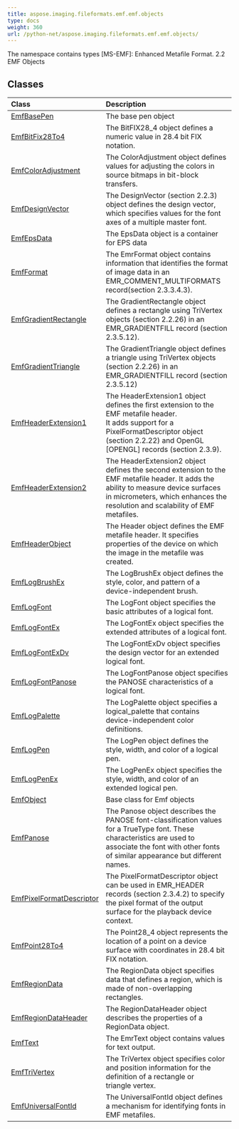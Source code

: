 ```yaml
---
title: aspose.imaging.fileformats.emf.emf.objects
type: docs
weight: 360
url: /python-net/aspose.imaging.fileformats.emf.emf.objects/
---
```



The namespace contains types [MS-EMF]: Enhanced Metafile Format. 2.2 EMF Objects

## **Classes**
|**Class**|**Description**|
| :- | :- |
|[EmfBasePen](/imaging/python-net/aspose.imaging.fileformats.emf.emf.objects/emfbasepen/)|The base pen object|
|[EmfBitFix28To4](/imaging/python-net/aspose.imaging.fileformats.emf.emf.objects/emfbitfix28to4/)|The BitFIX28_4 object defines a numeric value in 28.4 bit FIX notation.|
|[EmfColorAdjustment](/imaging/python-net/aspose.imaging.fileformats.emf.emf.objects/emfcoloradjustment/)|The ColorAdjustment object defines values for adjusting the colors in source bitmaps in bit-block transfers.|
|[EmfDesignVector](/imaging/python-net/aspose.imaging.fileformats.emf.emf.objects/emfdesignvector/)|The DesignVector (section 2.2.3) object defines the design vector, which specifies values for the font axes of a multiple master font.|
|[EmfEpsData](/imaging/python-net/aspose.imaging.fileformats.emf.emf.objects/emfepsdata/)|The EpsData object is a container for EPS data|
|[EmfFormat](/imaging/python-net/aspose.imaging.fileformats.emf.emf.objects/emfformat/)|The EmrFormat object contains information that identifies the format of image data in an<br/>            EMR_COMMENT_MULTIFORMATS record(section 2.3.3.4.3).|
|[EmfGradientRectangle](/imaging/python-net/aspose.imaging.fileformats.emf.emf.objects/emfgradientrectangle/)|The GradientRectangle object defines a rectangle using TriVertex objects (section 2.2.26) in an <br/>            EMR_GRADIENTFILL record (section 2.3.5.12).|
|[EmfGradientTriangle](/imaging/python-net/aspose.imaging.fileformats.emf.emf.objects/emfgradienttriangle/)|The GradientTriangle object defines a triangle using TriVertex objects (section 2.2.26) in an <br/>            EMR_GRADIENTFILL record (section 2.3.5.12)|
|[EmfHeaderExtension1](/imaging/python-net/aspose.imaging.fileformats.emf.emf.objects/emfheaderextension1/)|The HeaderExtension1 object defines the first extension to the EMF metafile header. <br/>            It adds support for a PixelFormatDescriptor object (section 2.2.22) and OpenGL <br/>            [OPENGL] records (section 2.3.9).|
|[EmfHeaderExtension2](/imaging/python-net/aspose.imaging.fileformats.emf.emf.objects/emfheaderextension2/)|The HeaderExtension2 object defines the second extension to the EMF metafile header. It adds the<br/>            ability to measure device surfaces in micrometers, which enhances the resolution and scalability of EMF metafiles.|
|[EmfHeaderObject](/imaging/python-net/aspose.imaging.fileformats.emf.emf.objects/emfheaderobject/)|The Header object defines the EMF metafile header. It specifies properties of the device on which the image in the metafile was created.|
|[EmfLogBrushEx](/imaging/python-net/aspose.imaging.fileformats.emf.emf.objects/emflogbrushex/)|The LogBrushEx object defines the style, color, and pattern of a device-independent brush.|
|[EmfLogFont](/imaging/python-net/aspose.imaging.fileformats.emf.emf.objects/emflogfont/)|The LogFont object specifies the basic attributes of a logical font.|
|[EmfLogFontEx](/imaging/python-net/aspose.imaging.fileformats.emf.emf.objects/emflogfontex/)|The LogFontEx object specifies the extended attributes of a logical font.|
|[EmfLogFontExDv](/imaging/python-net/aspose.imaging.fileformats.emf.emf.objects/emflogfontexdv/)|The LogFontExDv object specifies the design vector for an extended logical font.|
|[EmfLogFontPanose](/imaging/python-net/aspose.imaging.fileformats.emf.emf.objects/emflogfontpanose/)|The LogFontPanose object specifies the PANOSE characteristics of a logical font.|
|[EmfLogPalette](/imaging/python-net/aspose.imaging.fileformats.emf.emf.objects/emflogpalette/)|The LogPalette object specifies a logical_palette that contains device-independent color definitions.|
|[EmfLogPen](/imaging/python-net/aspose.imaging.fileformats.emf.emf.objects/emflogpen/)|The LogPen object defines the style, width, and color of a logical pen.|
|[EmfLogPenEx](/imaging/python-net/aspose.imaging.fileformats.emf.emf.objects/emflogpenex/)|The LogPenEx object specifies the style, width, and color of an extended logical pen.|
|[EmfObject](/imaging/python-net/aspose.imaging.fileformats.emf.emf.objects/emfobject/)|Base class for Emf objects|
|[EmfPanose](/imaging/python-net/aspose.imaging.fileformats.emf.emf.objects/emfpanose/)|The Panose object describes the PANOSE font-classification values for a TrueType font. These <br/>            characteristics are used to associate the font with other fonts of similar appearance but different names.|
|[EmfPixelFormatDescriptor](/imaging/python-net/aspose.imaging.fileformats.emf.emf.objects/emfpixelformatdescriptor/)|The PixelFormatDescriptor object can be used in EMR_HEADER records (section 2.3.4.2) to specify the pixel format of the output surface for the playback device context.|
|[EmfPoint28To4](/imaging/python-net/aspose.imaging.fileformats.emf.emf.objects/emfpoint28to4/)|The Point28_4 object represents the location of a point on a device surface with coordinates in 28.4 bit FIX notation.|
|[EmfRegionData](/imaging/python-net/aspose.imaging.fileformats.emf.emf.objects/emfregiondata/)|The RegionData object specifies data that defines a region, which is made of non-overlapping rectangles.|
|[EmfRegionDataHeader](/imaging/python-net/aspose.imaging.fileformats.emf.emf.objects/emfregiondataheader/)|The RegionDataHeader object describes the properties of a RegionData object.|
|[EmfText](/imaging/python-net/aspose.imaging.fileformats.emf.emf.objects/emftext/)|The EmrText object contains values for text output.|
|[EmfTriVertex](/imaging/python-net/aspose.imaging.fileformats.emf.emf.objects/emftrivertex/)|The TriVertex object specifies color and position information for the definition of a rectangle or <br/>            triangle vertex.|
|[EmfUniversalFontId](/imaging/python-net/aspose.imaging.fileformats.emf.emf.objects/emfuniversalfontid/)|The UniversalFontId object defines a mechanism for identifying fonts in EMF metafiles.|
